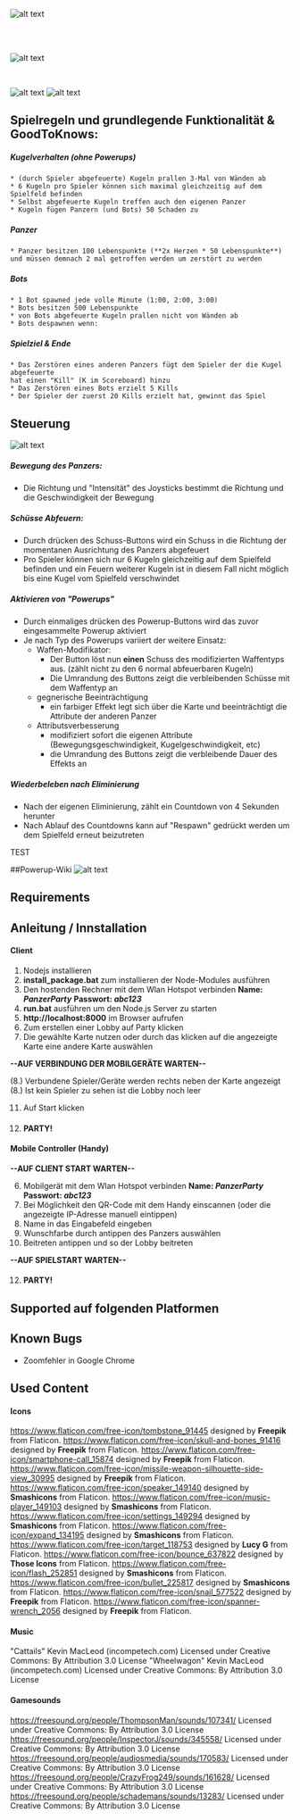 ﻿![alt text](./public/graphics/banner.svg)

&nbsp;  
&nbsp;  

![alt text](./media/screenshots/screen_1.png)

&nbsp;  

![alt text](./media/screenshots/mobile_1mock.png)
![alt text](./media/screenshots/mobile_2mock.png)



## Spielregeln und grundlegende Funktionalität & GoodToKnows:
##### Kugelverhalten (ohne Powerups)
    * (durch Spieler abgefeuerte) Kugeln prallen 3-Mal von Wänden ab
    * 6 Kugeln pro Spieler können sich maximal gleichzeitig auf dem Spielfeld befinden
    * Selbst abgefeuerte Kugeln treffen auch den eigenen Panzer
    * Kugeln fügen Panzern (und Bots) 50 Schaden zu
##### Panzer
    * Panzer besitzen 100 Lebenspunkte (**2x Herzen * 50 Lebenspunkte**)
    und müssen demnach 2 mal getroffen werden um zerstört zu werden
##### Bots
    * 1 Bot spawned jede volle Minute (1:00, 2:00, 3:00)
    * Bots besitzen 500 Lebenspunkte
    * von Bots abgefeuerte Kugeln prallen nicht von Wänden ab
    * Bots despawnen wenn:
##### Spielziel & Ende
    * Das Zerstören eines anderen Panzers fügt dem Spieler der die Kugel abgefeuerte
    hat einen "Kill" (K im Scoreboard) hinzu
    * Das Zerstören eines Bots erzielt 5 Kills
    * Der Spieler der zuerst 20 Kills erzielt hat, gewinnt das Spiel

## Steuerung
![alt text](./media/screenshots/mobile_2mock_beschriftet.png)
##### Bewegung des Panzers:
* Die Richtung und "Intensität" des Joysticks bestimmt die Richtung und die Geschwindigkeit der Bewegung
##### Schüsse Abfeuern:
* Durch drücken des Schuss-Buttons wird ein Schuss in die Richtung der momentanen Ausrichtung des Panzers abgefeuert
* Pro Spieler können sich nur 6 Kugeln gleichzeitig auf dem Spielfeld befinden und ein Feuern weiterer Kugeln ist in diesem Fall nicht möglich bis eine Kugel vom Spielfeld verschwindet
##### Aktivieren von "Powerups"
* Durch einmaliges drücken des Powerup-Buttons wird das zuvor eingesammelte Powerup aktiviert
* Je nach Typ des Powerups variiert der weitere Einsatz:
    * Waffen-Modifikator: 
        * Der Button löst nun **einen** Schuss des modifizierten Waffentyps aus. (zählt nicht zu den 6 normal abfeuerbaren Kugeln)
        * Die Umrandung des Buttons zeigt die verbleibenden Schüsse mit dem Waffentyp an
    * gegnerische Beeinträchtigung
        * ein farbiger Effekt legt sich über die Karte und beeinträchtigt die Attribute der anderen Panzer
    * Attributsverbesserung
        *  modifiziert sofort die eigenen Attribute (Bewegungsgeschwindigkeit, Kugelgeschwindigkeit, etc)
        *  die Umrandung des Buttons zeigt die verbleibende Dauer des Effekts an
##### Wiederbeleben nach Eliminierung
* Nach der eigenen Eliminierung, zählt ein Countdown von 4 Sekunden herunter
* Nach Ablauf des Countdowns kann auf "Respawn" gedrückt werden um dem Spielfeld erneut beizutreten

TEST

##Powerup-Wiki
![alt text](./media/screenshots/Powerups.png)

## Requirements

## Anleitung / Innstallation
#### Client
1. Nodejs installieren
2. **install_package.bat** zum installieren der Node-Modules ausführen
3. Den hostenden Rechner mit dem Wlan Hotspot verbinden
	**Name:  *PanzerParty***
	**Passwort:  *abc123***
4. **run.bat** ausführen um den Node.js Server zu starten
5. **http://localhost:8000** im Browser aufrufen
6. Zum erstellen einer Lobby auf Party klicken
7. Die gewählte Karte nutzen oder durch das klicken auf die angezeigte Karte eine andere Karte auswählen

**--AUF VERBINDUNG DER MOBILGERÄTE WARTEN--**

(8.) Verbundene Spieler/Geräte werden rechts neben der Karte angezeigt
(8.) Ist kein Spieler zu sehen ist die Lobby noch leer

11. Auf Start klicken
12. #### PARTY! 

#### Mobile Controller (Handy)

**--AUF CLIENT START WARTEN--**

6. Mobilgerät mit dem Wlan Hotspot verbinden
	**Name:  *PanzerParty***
	**Passwort:  *abc123***
7. Bei Möglichkeit den QR-Code mit dem Handy einscannen (oder die angezeigte IP-Adresse manuell eintippen)
8. Name in das Eingabefeld eingeben
9. Wunschfarbe durch antippen des Panzers auswählen
10. Beitreten antippen und so der Lobby beitreten

**--AUF SPIELSTART WARTEN--**

12. #### PARTY!


## Supported auf folgenden Platformen

## Known Bugs
* Zoomfehler in Google Chrome

## Used Content
#### Icons
https://www.flaticon.com/free-icon/tombstone_91445 designed by **Freepik** from Flaticon.
https://www.flaticon.com/free-icon/skull-and-bones_91416 designed by **Freepik** from Flaticon.
https://www.flaticon.com/free-icon/smartphone-call_15874 designed by **Freepik** from Flaticon.
https://www.flaticon.com/free-icon/missile-weapon-silhouette-side-view_30995 designed by **Freepik** from Flaticon.
https://www.flaticon.com/free-icon/speaker_149140 designed by **Smashicons** from Flaticon.
https://www.flaticon.com/free-icon/music-player_149103 designed by **Smashicons** from Flaticon.
https://www.flaticon.com/free-icon/settings_149294 designed by **Smashicons** from Flaticon.
https://www.flaticon.com/free-icon/expand_134195 designed by **Smashicons** from Flaticon.
https://www.flaticon.com/free-icon/target_118753 designed by **Lucy G** from Flaticon.
https://www.flaticon.com/free-icon/bounce_637822 designed by **Those Icons** from Flaticon.
https://www.flaticon.com/free-icon/flash_252851 designed by **Smashicons** from Flaticon.
https://www.flaticon.com/free-icon/bullet_225817 designed by **Smashicons** from Flaticon.
https://www.flaticon.com/free-icon/snail_577522 designed by **Freepik** from Flaticon.
https://www.flaticon.com/free-icon/spanner-wrench_2056 designed by **Freepik** from Flaticon.

#### Music
"Cattails" Kevin MacLeod (incompetech.com) Licensed under Creative Commons: By Attribution 3.0 License
"Wheelwagon" Kevin MacLeod (incompetech.com) Licensed under Creative Commons: By Attribution 3.0 License

#### Gamesounds
https://freesound.org/people/ThompsonMan/sounds/107341/ Licensed under Creative Commons: By Attribution 3.0 License
https://freesound.org/people/InspectorJ/sounds/345558/ Licensed under Creative Commons: By Attribution 3.0 License
https://freesound.org/people/audiosmedia/sounds/170583/ Licensed under Creative Commons: By Attribution 3.0 License
https://freesound.org/people/CrazyFrog249/sounds/161628/ Licensed under Creative Commons: By Attribution 3.0 License
https://freesound.org/people/schademans/sounds/13283/ Licensed under Creative Commons: By Attribution 3.0 License
